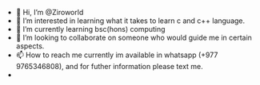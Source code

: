 - 👋 Hi, I’m @Ziroworld
- 👀 I’m interested in learning what it takes to learn c and c++ language.
- 🌱 I’m currently learning bsc(hons) computing 
- 💞️ I’m looking to collaborate on someone who would guide me in certain aspects.
- 📫 How to reach me currently im available in whatsapp (+977 9765346808), and for futher information please text me.
- 

<!---
Ziroworld/Ziroworld is a ✨ special ✨ repository because its `README.md` (this file) appears on your GitHub profile.
You can click the Preview link to take a look at your changes.
--->
